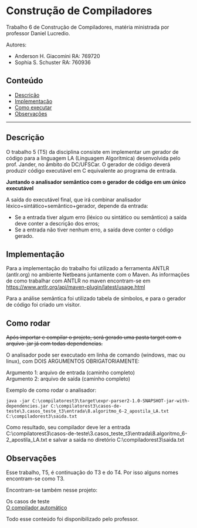 # Construção de Compiladores

Trabalho 6 de Construção de Compiladores, matéria ministrada por professor Daniel Lucredio.

Autores: 
- Anderson H. Giacomini RA: 769720
- Sophia S. Schuster RA: 760936

## Conteúdo
- [Descrição](#descricao)
- [Implementação](#implementacao)
- [Como executar](#como)
- [Observações](#obs)

*******

<div id='descricao'>

## Descrição

O trabalho 5 (T5) da disciplina consiste em implementar um gerador de código para a linguagem LA (Linguagem Algorítmica) desenvolvida pelo prof. Jander, no âmbito do DC/UFSCar. O gerador de código deverá produzir código executável em C equivalente ao programa de entrada.

<b>Juntando o analisador semântico com o gerador de código em um único executável</b>

A saída do executável final, que irá combinar analisador léxico+sintático+semântico+gerador, depende da entrada:
- Se a entrada tiver algum erro (léxico ou sintático ou semântico) a saída deve conter a descrição dos erros;
- Se a entrada não tiver nenhum erro, a saída deve conter o código gerado.

<div id='implementacao'>

## Implementação

Para a implementação do trabalho foi utilizado a ferramenta ANTLR (antlr.org) no ambiente Netbeans juntamente com o Maven. As informações de como trabalhar com ANTLR no maven encontram-se em https://www.antlr.org/api/maven-plugin/latest/usage.html

Para a análise semântica foi utilizado tabela de símbolos, e para o gerador de código foi criado um visitor.

<div id='como'>

## Como rodar

<strike>Após importar e compilar o projeto, será gerado uma pasta target com o arquivo .jar já com todas dependencias.</strike>
  
O analisador pode ser executado em linha de comando (windows, mac ou linux), com DOIS ARGUMENTOS OBRIGATORIAMENTE:
  
Argumento 1: arquivo de entrada (caminho completo)<br>
Argumento 2: arquivo de saída (caminho completo)

Exemplo de como rodar o analisador:

```
java -jar C:\compilatorest3\target\expr-parser2-1.0-SNAPSHOT-jar-with-dependencies.jar C:\compilatorest3\casos-de-teste\3.casos_teste_t3\entrada\8.algoritmo_6-2_apostila_LA.txt C:\compiladorest3\saida.txt
```

Como resultado, seu compilador deve ler a entrada C:\compilatorest3\casos-de-teste\3.casos_teste_t3\entrada\8.algoritmo_6-2_apostila_LA.txt e salvar a saída no diretório C:\compiladorest3\saida.txt

<div id='obs'>

## Observações
  
Esse trabalho, T5, é continuação do T3 e do T4. Por isso alguns nomes encontram-se como T3.

Encontram-se também nesse projeto:
  
Os casos de teste <br>
  <a href="https://github.com/dlucredio/compiladores-corretor-automatico/blob/master/Compiladores.CorretorT1T2T3.docx.pdf">O compilador automático </a>

Todo esse conteúdo foi disponibilizado pelo professor. 

